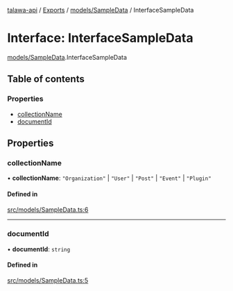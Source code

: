 [talawa-api](../README.md) / [Exports](../modules.md) / [models/SampleData](../modules/models_SampleData.md) / InterfaceSampleData

# Interface: InterfaceSampleData

[models/SampleData](../modules/models_SampleData.md).InterfaceSampleData

## Table of contents

### Properties

- [collectionName](models_SampleData.InterfaceSampleData.md#collectionname)
- [documentId](models_SampleData.InterfaceSampleData.md#documentid)

## Properties

### collectionName

• **collectionName**: `"Organization"` \| `"User"` \| `"Post"` \| `"Event"` \| `"Plugin"`

#### Defined in

[src/models/SampleData.ts:6](https://github.com/PalisadoesFoundation/talawa-api/blob/cf57ca9/src/models/SampleData.ts#L6)

---

### documentId

• **documentId**: `string`

#### Defined in

[src/models/SampleData.ts:5](https://github.com/PalisadoesFoundation/talawa-api/blob/cf57ca9/src/models/SampleData.ts#L5)

